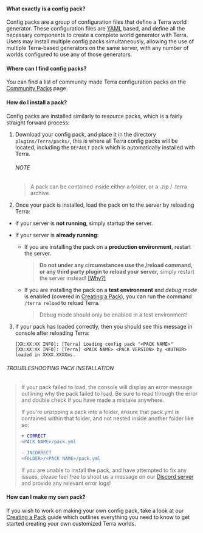 #### What exactly is a config pack?

Config packs are a group of configuration files that define a Terra world generator. These configuration files are [YAML](https://en.wikipedia.org/wiki/YAML)
based, and define all the necessary components to create a
complete world generator with Terra. Users may install multiple config packs simultaneously, allowing the use of
multiple Terra-based generators on the same server, with any number of worlds configured to use any of those generators.

#### Where can I find config packs?

You can find a list of community made Terra configuration packs on the [Community Packs](./Community-Packs) page.

#### How do I install a pack?

Config packs are installed similarly to resource packs, which is a fairly straight forward process:

1. Download your config pack, and place it in the directory `plugins/Terra/packs/`, this is where all Terra config packs
will be located, including the `DEFAULT` pack which is automatically installed with Terra.

    ###### NOTE

    >A pack can be contained inside either a folder, or a .zip / .terra archive.

2. Once your pack is installed, load the pack on to the server by reloading Terra:

* If your server is **not running**, simply startup the server.

* If your server is **already running**:

  * If you are installing the pack on a **production environment**, restart the server.

    > **Do not under any circumstances use the /reload command, or any third party
    >plugin
    > to reload your server,** simply restart the server instead!
        [\[Why?\]](https://madelinemiller.dev/blog/problem-with-reload/)

  * If you are installing the pack on a **test environment** and *debug mode* is enabled (covered in
    [Creating a Pack](./Creating-a-Pack)), you can run the command `/terra reload` to reload Terra.

    > Debug mode should only be enabled in a test environment!

3. If your pack has loaded correctly, then you should see this message in console after reloading Terra:

    ```none
    [XX:XX:XX INFO]: [Terra] Loading config pack "<PACK NAME>"
    [XX:XX:XX INFO]: [Terra] <PACK NAME> <PACK VERSION> by <AUTHOR> loaded in XXXX.XXXXms.
    ```

###### TROUBLESHOOTING PACK INSTALLATION

>If your pack failed to load, the console will display an error message outlining why the pack failed to load. Be sure to
>read through the error and double check if you have made a mistake anywhere.
>
> If you're unzipping a pack into a folder, ensure that pack.yml is contained within that folder, and not nested inside
>another folder like so:
>
> ```diff
> + CORRECT
> <PACK NAME>/pack.yml
> 
> - INCORRECT
> <FOLDER>/<PACK NAME>/pack.yml
> ```
>
>If you are unable to install the pack, and have attempted to fix any issues, please feel free to shoot us a message on
>our [Discord server](https://discord.gg/PXUEbbF) and provide any relevant error logs!

#### How can I make my own pack?

If you wish to work on making your own config pack, take a look at our [Creating a Pack](./Creating-a-Pack) guide which
outlines everything you need to know to get started creating your own customized Terra worlds.

[//]: # (#### What if I just want to tweak a pack?)
